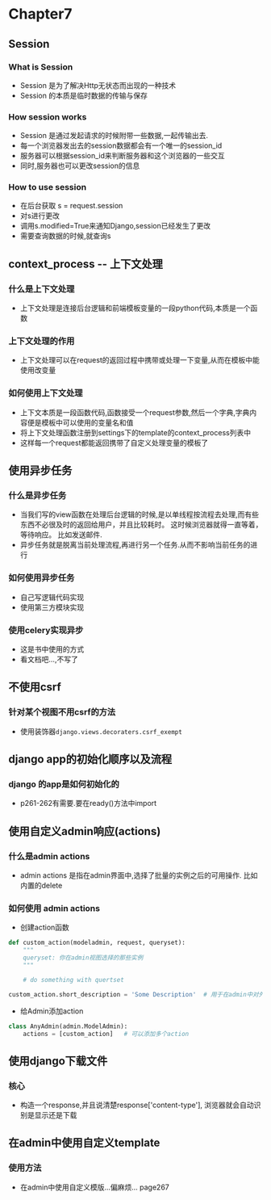 # Chapter7

## Session

### What is Session

- Session 是为了解决Http无状态而出现的一种技术
- Session 的本质是临时数据的传输与保存


### How session works

- Session 是通过发起请求的时候附带一些数据,一起传输出去.
- 每一个浏览器发出去的session数据都会有一个唯一的session_id
- 服务器可以根据session_id来判断服务器和这个浏览器的一些交互
- 同时,服务器也可以更改session的信息

### How to use session

- 在后台获取 s = request.session
- 对s进行更改
- 调用s.modified=True来通知Django,session已经发生了更改
- 需要查询数据的时候,就查询s


## context_process -- 上下文处理

### 什么是上下文处理

- 上下文处理是连接后台逻辑和前端模板变量的一段python代码,本质是一个函数

### 上下文处理的作用

- 上下文处理可以在request的返回过程中携带或处理一下变量,从而在模板中能使用改变量

### 如何使用上下文处理

- 上下文本质是一段函数代码,函数接受一个request参数,然后一个字典,字典内容便是模板中可以使用的变量名和值
- 将上下文处理函数注册到settings下的template的context_process列表中
- 这样每一个request都能返回携带了自定义处理变量的模板了


## 使用异步任务

### 什么是异步任务

- 当我们写的view函数在处理后台逻辑的时候,是以单线程按流程去处理,而有些东西不必很及时的返回给用户，并且比较耗时。 这时候浏览器就得一直等着，等待响应。 比如发送邮件.
- 异步任务就是脱离当前处理流程,再进行另一个任务.从而不影响当前任务的进行

### 如何使用异步任务

- 自己写逻辑代码实现
- 使用第三方模块实现

### 使用celery实现异步

- 这是书中使用的方式
- 看文档吧...,不写了



## 不使用csrf

### 针对某个视图不用csrf的方法

- 使用装饰器`django.views.decoraters.csrf_exempt`


## django app的初始化顺序以及流程

### django 的app是如何初始化的
 - p261-262有需要.要在ready()方法中import

## 使用自定义admin响应(actions)

### 什么是admin actions

- admin actions 是指在admin界面中,选择了批量的实例之后的可用操作.  比如内置的delete


### 如何使用 admin actions

- 创建action函数
```python
def custom_action(modeladmin, request, queryset):
    """
    queryset: 你在admin视图选择的那些实例
    """

    # do something with quertset

custom_action.short_description = 'Some Description'  # 用于在admin中对外显示
```

- 给Admin添加action

```python
class AnyAdmin(admin.ModelAdmin):
    actions = [custom_action]   # 可以添加多个action
```


## 使用django下载文件

### 核心

- 构造一个response,并且说清楚response['content-type'], 浏览器就会自动识别是显示还是下载



## 在admin中使用自定义template

### 使用方法

- 在admin中使用自定义模版...偏麻烦...  page267
